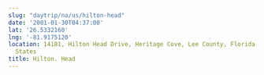 ```yaml
---
slug: "daytrip/na/us/hilton-head"
date: '2001-01-30T04:37:00'
lat: '26.5332160'
lng: '-81.9175120'
location: 14181, Hilton Head Drive, Heritage Cove, Lee County, Florida, 33919, United
  States
title: Hilton. Head
---
```




